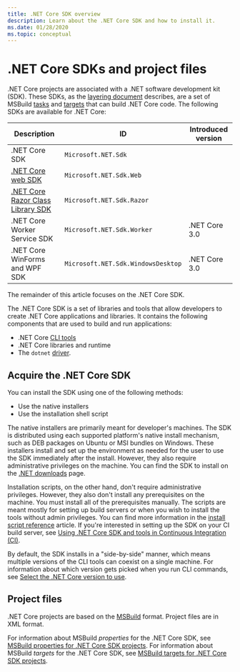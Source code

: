 ```yaml
---
title: .NET Core SDK overview
description: Learn about the .NET Core SDK and how to install it.
ms.date: 01/28/2020
ms.topic: conceptual
---
```

# .NET Core SDKs and project files

.NET Core projects are associated with a .NET software development kit (SDK). These SDKs, as the [layering document](../tools/cli-msbuild-architecture.md) describes, are a set of MSBuild [tasks](/visualstudio/msbuild/msbuild-tasks) and [targets](/visualstudio/msbuild/msbuild-targets) that can build .NET Core code. The following SDKs are available for .NET Core:

| Description | ID | Introduced version |
| - | - | - |
| .NET Core SDK | `Microsoft.NET.Sdk` |
| [.NET Core web SDK](/aspnet/core/razor-pages/web-sdk) | `Microsoft.NET.Sdk.Web` |
| [.NET Core Razor Class Library SDK](/aspnet/core/razor-pages/sdk) | `Microsoft.NET.Sdk.Razor` |
| .NET Core Worker Service SDK | `Microsoft.NET.Sdk.Worker` | .NET Core 3.0 |
| .NET Core WinForms and WPF SDK | `Microsoft.NET.Sdk.WindowsDesktop` | .NET Core 3.0 |

The remainder of this article focuses on the .NET Core SDK.

The .NET Core SDK is a set of libraries and tools that allow developers to create .NET Core applications and libraries. It contains the following components that are used to build and run applications:

- .NET Core [CLI tools](tools/index.md)
- .NET Core libraries and runtime
- The `dotnet` [driver](tools/index.md#driver).

## Acquire the .NET Core SDK

You can install the SDK using one of the following methods:

- Use the native installers
- Use the installation shell script

The native installers are primarily meant for developer's machines. The SDK is distributed using each supported platform's native install mechanism, such as DEB packages on Ubuntu or MSI bundles on Windows. These installers install
and set up the environment as needed for the user to use the SDK immediately after the install. However, they also
require administrative privileges on the machine. You can find the SDK to install on the [.NET downloads](https://dotnet.microsoft.com/download) page.

Installation scripts, on the other hand, don't require administrative privileges. However, they also don't install any
prerequisites on the machine. You must install all of the prerequisites manually. The scripts are meant mostly for
setting up build servers or when you wish to install the tools without admin privileges. You can find more information in the [install script reference](tools/dotnet-install-script.md) article. If you're interested in setting up the SDK on your CI build server, see [Using .NET Core SDK and tools in Continuous Integration (CI)](tools/using-ci-with-cli.md).

By default, the SDK installs in a "side-by-side" manner, which means multiple versions of the CLI tools
can coexist on a single machine. For information about which version gets picked when you run CLI commands, see [Select the .NET Core version to use](versions/selection.md).

## Project files

.NET Core projects are based on the [MSBuild](/visualstudio/msbuild/msbuild) format. Project files are in XML format.

For information about MSBuild *properties* for the .NET Core SDK, see [MSBuild properties for .NET Core SDK projects](msbuild-props.md). For information about MSBuild *targets* for the .NET Core SDK, see [MSBuild targets for .NET Core SDK projects](msbuild-targets.md).

